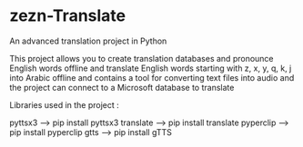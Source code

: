 # zezn-Translate
An advanced translation project in Python

This project allows you to create translation databases and pronounce English words offline and translate English words starting with z, x, y, q, k, j into Arabic offline and contains a tool for converting text files into audio and the project can connect to a Microsoft database to translate

Libraries used in the project :

pyttsx3 --> pip install pyttsx3
translate --> pip install translate
pyperclip --> pip install pyperclip
gtts --> pip install gTTS
